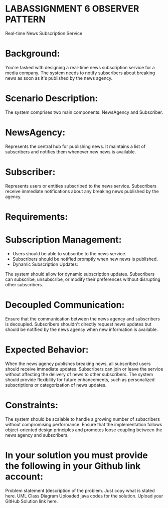 # LABASSIGNMENT 6 OBSERVER PATTERN
Real-time News Subscription Service

# Background:
 You're tasked with designing a real-time news subscription service for a media company. The system needs to notify subscribers about breaking news as soon as it's published by the news agency.

# Scenario Description: 
The system comprises two main components: NewsAgency and Subscriber.

# NewsAgency:
 Represents the central hub for publishing news. It maintains a list of subscribers and notifies them whenever new news is available.

# Subscriber: 
Represents users or entities subscribed to the news service. Subscribers receive immediate notifications about any breaking news published by the agency.

# Requirements:

# Subscription Management:
- Users should be able to subscribe to the news service.
- Subscribers should be notified promptly when new news is published.
- Dynamic Subscription Updates:

The system should allow for dynamic subscription updates. Subscribers can subscribe, unsubscribe, or modify their preferences without disrupting other subscribers.

# Decoupled Communication:
Ensure that the communication between the news agency and subscribers is decoupled. Subscribers shouldn't directly request news updates but should be notified by the news agency when new information is available.

# Expected Behavior:
When the news agency publishes breaking news, all subscribed users should receive immediate updates.
Subscribers can join or leave the service without affecting the delivery of news to other subscribers.
The system should provide flexibility for future enhancements, such as personalized subscriptions or categorization of news updates.

# Constraints:
The system should be scalable to handle a growing number of subscribers without compromising performance.
Ensure that the implementation follows object-oriented design principles and promotes loose coupling between the news agency and subscribers.

# In your solution you must provide the following in your Github link account:
Problem statement (description of the problem. Just copy what is stated here.
UML Class Diagram
Uploaded java codes for the solution.
Upload your GitHub Solution link here.
